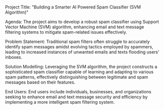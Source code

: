 Project Title: "Building a Smarter AI Powered Spam Classifier (SVM Algorithm)"

Agenda: The project aims to develop a robust spam classifier using Support Vector Machine (SVM) algorithm, enhancing email and text message filtering systems to mitigate spam-related issues effectively.

Problem Statement: Traditional spam filters often struggle to accurately identify spam messages amidst evolving tactics employed by spammers, leading to increased instances of unwanted emails and texts flooding users' inboxes.

Solution Modelling: Leveraging the SVM algorithm, the project constructs a sophisticated spam classifier capable of learning and adapting to various spam patterns, effectively distinguishing between legitimate and spam messages based on their features.

End Users: End users include individuals, businesses, and organizations seeking to enhance email and text message security and efficiency by implementing a more intelligent spam filtering system.
